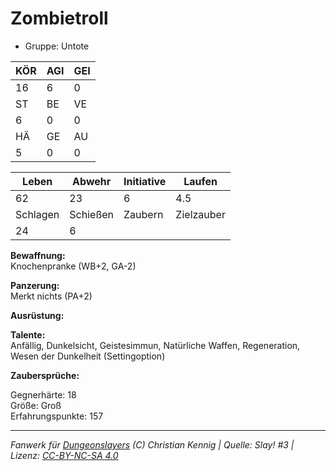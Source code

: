 # Zombietroll  
- Gruppe: Untote  

| KÖR | AGI | GEI |  
| --- | --- | --- |  
| 16  | 6   | 0   |
| ST  | BE  | VE  |  
| 6   | 0   | 0   |
| HÄ  | GE  | AU  |  
| 5   | 0   | 0   |


| Leben    | Abwehr   | Initiative | Laufen     |
| -------- | -------- | ---------- | ---------- |
| 62       | 23       | 6          | 4.5        |
| Schlagen | Schießen | Zaubern    | Zielzauber |
| 24       | 6        |            |            |

**Bewaffnung:**  
Knochenpranke (WB+2, GA-2)

**Panzerung:**  
Merkt nichts (PA+2)

**Ausrüstung:**  


**Talente:**  
Anfällig, Dunkelsicht, Geistesimmun, Natürliche Waffen, Regeneration, Wesen der Dunkelheit (Settingoption)

**Zaubersprüche:**  


Gegnerhärte: 18  
Größe: Groß  
Erfahrungspunkte: 157  



___
*Fanwerk für [Dungeonslayers](https://www.dungeonslayers.net/) (C) Christian Kennig | Quelle: Slay! #3 | Lizenz: [CC-BY-NC-SA 4.0](https://creativecommons.org/licenses/by-nc-sa/4.0/deed.de)*